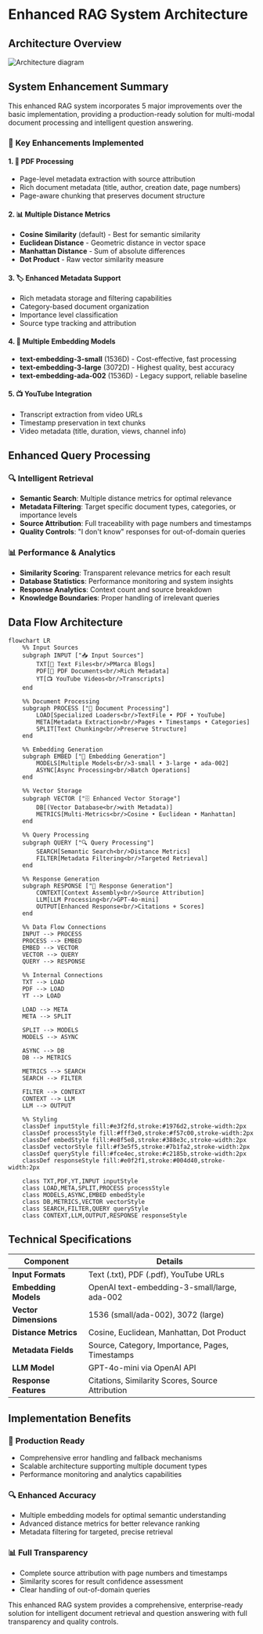 # Enhanced RAG System Architecture

## Architecture Overview

![Architecture diagram](./images/arch.png)

## System Enhancement Summary

This enhanced RAG system incorporates 5 major improvements over the basic implementation, providing a production-ready solution for multi-modal document processing and intelligent question answering.

### 🎯 **Key Enhancements Implemented**

#### 1. **📕 PDF Processing**
- Page-level metadata extraction with source attribution
- Rich document metadata (title, author, creation date, page numbers)
- Page-aware chunking that preserves document structure

#### 2. **📊 Multiple Distance Metrics**
- **Cosine Similarity** (default) - Best for semantic similarity
- **Euclidean Distance** - Geometric distance in vector space
- **Manhattan Distance** - Sum of absolute differences
- **Dot Product** - Raw vector similarity measure

#### 3. **🏷️ Enhanced Metadata Support**
- Rich metadata storage and filtering capabilities
- Category-based document organization
- Importance level classification
- Source type tracking and attribution

#### 4. **🧠 Multiple Embedding Models**
- **text-embedding-3-small** (1536D) - Cost-effective, fast processing
- **text-embedding-3-large** (3072D) - Highest quality, best accuracy
- **text-embedding-ada-002** (1536D) - Legacy support, reliable baseline

#### 5. **📺 YouTube Integration**
- Transcript extraction from video URLs
- Timestamp preservation in text chunks
- Video metadata (title, duration, views, channel info)

## Enhanced Query Processing

### 🔍 **Intelligent Retrieval**
- **Semantic Search**: Multiple distance metrics for optimal relevance
- **Metadata Filtering**: Target specific document types, categories, or importance levels
- **Source Attribution**: Full traceability with page numbers and timestamps
- **Quality Controls**: "I don't know" responses for out-of-domain queries

### 📊 **Performance & Analytics**
- **Similarity Scoring**: Transparent relevance metrics for each result
- **Database Statistics**: Performance monitoring and system insights
- **Response Analytics**: Context count and source breakdown
- **Knowledge Boundaries**: Proper handling of irrelevant queries

## Data Flow Architecture

```mermaid
flowchart LR
    %% Input Sources
    subgraph INPUT ["📥 Input Sources"]
        TXT[📄 Text Files<br/>PMarca Blogs]
        PDF[📕 PDF Documents<br/>Rich Metadata]
        YT[📺 YouTube Videos<br/>Transcripts]
    end

    %% Document Processing
    subgraph PROCESS ["🔄 Document Processing"]
        LOAD[Specialized Loaders<br/>TextFile • PDF • YouTube]
        META[Metadata Extraction<br/>Pages • Timestamps • Categories]
        SPLIT[Text Chunking<br/>Preserve Structure]
    end

    %% Embedding Generation
    subgraph EMBED ["🧠 Embedding Generation"]
        MODELS[Multiple Models<br/>3-small • 3-large • ada-002]
        ASYNC[Async Processing<br/>Batch Operations]
    end

    %% Vector Storage
    subgraph VECTOR ["🗄️ Enhanced Vector Storage"]
        DB[(Vector Database<br/>with Metadata)]
        METRICS[Multi-Metrics<br/>Cosine • Euclidean • Manhattan]
    end

    %% Query Processing
    subgraph QUERY ["🔍 Query Processing"]
        SEARCH[Semantic Search<br/>Distance Metrics]
        FILTER[Metadata Filtering<br/>Targeted Retrieval]
    end

    %% Response Generation
    subgraph RESPONSE ["🤖 Response Generation"]
        CONTEXT[Context Assembly<br/>Source Attribution]
        LLM[LLM Processing<br/>GPT-4o-mini]
        OUTPUT[Enhanced Response<br/>Citations + Scores]
    end

    %% Data Flow Connections
    INPUT --> PROCESS
    PROCESS --> EMBED
    EMBED --> VECTOR
    VECTOR --> QUERY
    QUERY --> RESPONSE

    %% Internal Connections
    TXT --> LOAD
    PDF --> LOAD
    YT --> LOAD
    
    LOAD --> META
    META --> SPLIT
    
    SPLIT --> MODELS
    MODELS --> ASYNC
    
    ASYNC --> DB
    DB --> METRICS
    
    METRICS --> SEARCH
    SEARCH --> FILTER
    
    FILTER --> CONTEXT
    CONTEXT --> LLM
    LLM --> OUTPUT

    %% Styling
    classDef inputStyle fill:#e3f2fd,stroke:#1976d2,stroke-width:2px
    classDef processStyle fill:#fff3e0,stroke:#f57c00,stroke-width:2px
    classDef embedStyle fill:#e8f5e8,stroke:#388e3c,stroke-width:2px
    classDef vectorStyle fill:#f3e5f5,stroke:#7b1fa2,stroke-width:2px
    classDef queryStyle fill:#fce4ec,stroke:#c2185b,stroke-width:2px
    classDef responseStyle fill:#e0f2f1,stroke:#004d40,stroke-width:2px

    class TXT,PDF,YT,INPUT inputStyle
    class LOAD,META,SPLIT,PROCESS processStyle
    class MODELS,ASYNC,EMBED embedStyle
    class DB,METRICS,VECTOR vectorStyle
    class SEARCH,FILTER,QUERY queryStyle
    class CONTEXT,LLM,OUTPUT,RESPONSE responseStyle
```

## Technical Specifications

| Component | Details |
|-----------|---------|
| **Input Formats** | Text (.txt), PDF (.pdf), YouTube URLs |
| **Embedding Models** | OpenAI text-embedding-3-small/large, ada-002 |
| **Vector Dimensions** | 1536 (small/ada-002), 3072 (large) |
| **Distance Metrics** | Cosine, Euclidean, Manhattan, Dot Product |
| **Metadata Fields** | Source, Category, Importance, Pages, Timestamps |
| **LLM Model** | GPT-4o-mini via OpenAI API |
| **Response Features** | Citations, Similarity Scores, Source Attribution |

## Implementation Benefits

### 🚀 **Production Ready**
- Comprehensive error handling and fallback mechanisms
- Scalable architecture supporting multiple document types
- Performance monitoring and analytics capabilities

### 🔍 **Enhanced Accuracy**
- Multiple embedding models for optimal semantic understanding
- Advanced distance metrics for better relevance ranking
- Metadata filtering for targeted, precise retrieval

### 📊 **Full Transparency**
- Complete source attribution with page numbers and timestamps
- Similarity scores for result confidence assessment
- Clear handling of out-of-domain queries

This enhanced RAG system provides a comprehensive, enterprise-ready solution for intelligent document retrieval and question answering with full transparency and quality controls.
